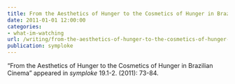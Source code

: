 ```yaml
---
title: From the Aesthetics of Hunger to the Cosmetics of Hunger in Brazilian Cinema
date: 2011-01-01 12:00:00
categories: 
- what-im-watching
url: /writing/from-the-aesthetics-of-hunger-to-the-cosmetics-of-hunger-in-brazilian-cinema/
publication: symploke
---
```

“From the Aesthetics of Hunger to the Cosmetics of Hunger in Brazilian Cinema” appeared in <em>symploke</em> 19.1-2. (2011): 73-84.
